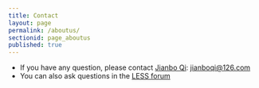 ```yaml
---
title: Contact
layout: page
permalink: /aboutus/
sectionid: page_aboutus
published: true
---
```


* If you have any question, please contact [Jianbo Qi](https://www.researchgate.net/profile/Jianbo-Qi-2): jianboqi@126.com
* You can also ask questions in the [LESS forum](http://forum.lessrt.org/)
